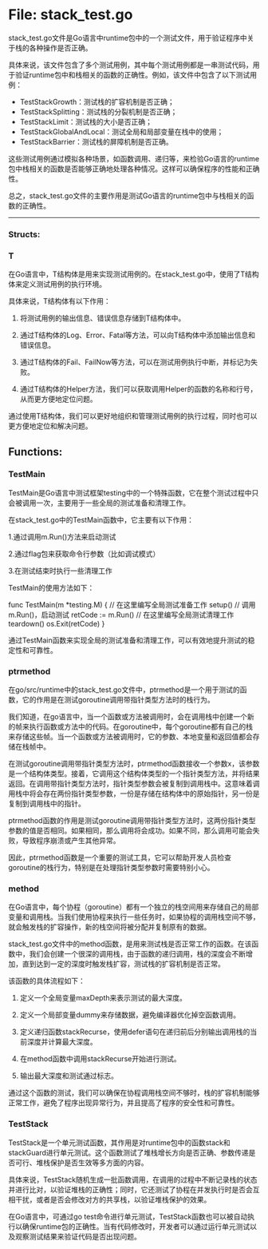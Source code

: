 # File: stack_test.go

stack_test.go文件是Go语言中runtime包中的一个测试文件，用于验证程序中关于栈的各种操作是否正确。

具体来说，该文件包含了多个测试用例，其中每个测试用例都是一串测试代码，用于验证runtime包中和栈相关的函数的正确性。例如，该文件中包含了以下测试用例：

- TestStackGrowth：测试栈的扩容机制是否正确；
- TestStackSplitting：测试栈的分裂机制是否正确；
- TestStackLimit：测试栈的大小是否正确；
- TestStackGlobalAndLocal：测试全局和局部变量在栈中的使用；
- TestStackBarrier：测试栈的屏障机制是否正确。

这些测试用例通过模拟各种场景，如函数调用、递归等，来检验Go语言的runtime包中栈相关的函数是否能够正确地处理各种情况。这样可以确保程序的性能和正确性。

总之，stack_test.go文件的主要作用是测试Go语言的runtime包中与栈相关的函数的正确性。




---

### Structs:

### T

在Go语言中，T结构体是用来实现测试用例的。在stack_test.go中，使用了T结构体来定义测试用例的执行环境。

具体来说，T结构体有以下作用：

1. 将测试用例的输出信息、错误信息存储到T结构体中。

2. 通过T结构体的Log、Error、Fatal等方法，可以向T结构体中添加输出信息和错误信息。

3. 通过T结构体的Fail、FailNow等方法，可以在测试用例执行中断，并标记为失败。

4. 通过T结构体的Helper方法，我们可以获取调用Helper的函数的名称和行号，从而更方便地定位问题。

通过使用T结构体，我们可以更好地组织和管理测试用例的执行过程，同时也可以更方便地定位和解决问题。



## Functions:

### TestMain

TestMain是Go语言中测试框架testing中的一个特殊函数，它在整个测试过程中只会被调用一次，主要用于一些全局的测试准备和清理工作。

在stack_test.go中的TestMain函数中，它主要有以下作用：

1.通过调用m.Run()方法来启动测试

2.通过flag包来获取命令行参数（比如调试模式）

3.在测试结束时执行一些清理工作

TestMain的使用方法如下：

func TestMain(m *testing.M) {
    // 在这里编写全局测试准备工作
    setup()
    // 调用 m.Run()，启动测试
    retCode := m.Run()
    // 在这里编写全局测试清理工作
    teardown()
    os.Exit(retCode)
}

通过TestMain函数来实现全局的测试准备和清理工作，可以有效地提升测试的稳定性和可靠性。



### ptrmethod

在go/src/runtime中的stack_test.go文件中，ptrmethod是一个用于测试的函数，它的作用是在测试goroutine调用带指针类型方法时的栈行为。

我们知道，在go语言中，当一个函数或方法被调用时，会在调用栈中创建一个新的帧来执行函数或方法中的代码。在goroutine中，每个goroutine都有自己的栈来存储这些帧。当一个函数或方法被调用时，它的参数、本地变量和返回值都会存储在栈帧中。

在测试goroutine调用带指针类型方法时，ptrmethod函数接收一个参数x，该参数是一个结构体类型。接着，它调用这个结构体类型的一个指针类型方法，并将结果返回。在调用带指针类型方法时，指针类型参数会被复制到调用栈中。这意味着调用栈中将会存在两份指针类型参数，一份是存储在结构体中的原始指针，另一份是复制到调用栈中的指针。

ptrmethod函数的作用是测试goroutine调用带指针类型方法时，这两份指针类型参数的值是否相同。如果相同，那么调用将会成功。如果不同，那么调用可能会失败，导致程序崩溃或产生其他异常。

因此，ptrmethod函数是一个重要的测试工具，它可以帮助开发人员检查goroutine的栈行为，特别是在处理指针类型参数时需要特别小心。



### method

在Go语言中，每个协程（goroutine）都有一个独立的栈空间用来存储自己的局部变量和调用栈。当我们使用协程来执行一些任务时，如果协程的调用栈空间不够，就会触发栈的扩容操作，新的栈空间将被分配并复制原有的数据。

stack_test.go文件中的method函数，是用来测试栈是否正常工作的函数。在该函数中，我们会创建一个很深的调用栈，由于函数的递归调用，栈的深度会不断增加，直到达到一定的深度时触发栈扩容，测试栈的扩容机制是否正常。

该函数的具体流程如下：

1. 定义一个全局变量maxDepth来表示测试的最大深度。

2. 定义一个局部变量dummy来存储数据，避免编译器优化掉空函数调用。

3. 定义递归函数stackRecurse，使用defer语句在递归前后分别输出调用栈的当前深度并计算最大深度。

4. 在method函数中调用stackRecurse开始进行测试。

5. 输出最大深度和测试通过标志。

通过这个函数的测试，我们可以确保在协程调用栈空间不够时，栈的扩容机制能够正常工作，避免了程序出现异常行为，并且提高了程序的安全性和可靠性。



### TestStack

TestStack是一个单元测试函数，其作用是对runtime包中的函数stack和stackGuard进行单元测试。这个函数测试了堆栈增长方向是否正确、参数传递是否可行、堆栈保护是否生效等多方面的内容。

具体来说，TestStack随机生成一批函数调用，在调用的过程中不断记录栈的状态并进行比对，以验证堆栈的正确性；同时，它还测试了协程在并发执行时是否会互相干扰，或者是否会修改对方的共享栈，以验证堆栈保护的效果。

在Go语言中，可通过go test命令进行单元测试，TestStack函数也可以被自动执行以确保runtime包的正确性。当有代码修改时，开发者可以通过运行单元测试以及观察测试结果来验证代码是否出现问题。




